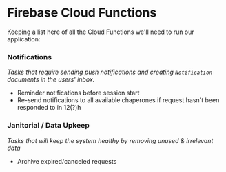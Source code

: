 # Firebase Cloud Functions

Keeping a list here of all the Cloud Functions we'll need to run our application:

### Notifications

_Tasks that require sending push notifications and creating `Notification` documents in the users' inbox._

- Reminder notifications before session start
- Re-send notifications to all available chaperones if request hasn't been responded to in 12(?)h

### Janitorial / Data Upkeep

_Tasks that will keep the system healthy by removing unused & irrelevant data_

- Archive expired/canceled requests
